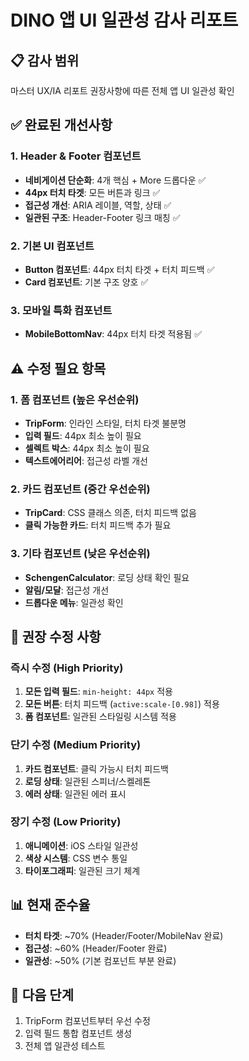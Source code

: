 # DINO 앱 UI 일관성 감사 리포트

## 📋 감사 범위

마스터 UX/IA 리포트 권장사항에 따른 전체 앱 UI 일관성 확인

## ✅ 완료된 개선사항

### 1. Header & Footer 컴포넌트

- **네비게이션 단순화**: 4개 핵심 + More 드롭다운 ✅
- **44px 터치 타겟**: 모든 버튼과 링크 ✅
- **접근성 개선**: ARIA 레이블, 역할, 상태 ✅
- **일관된 구조**: Header-Footer 링크 매칭 ✅

### 2. 기본 UI 컴포넌트

- **Button 컴포넌트**: 44px 터치 타겟 + 터치 피드백 ✅
- **Card 컴포넌트**: 기본 구조 양호 ✅

### 3. 모바일 특화 컴포넌트

- **MobileBottomNav**: 44px 터치 타겟 적용됨 ✅

## ⚠️ 수정 필요 항목

### 1. 폼 컴포넌트 (높은 우선순위)

- **TripForm**: 인라인 스타일, 터치 타겟 불분명
- **입력 필드**: 44px 최소 높이 필요
- **셀렉트 박스**: 44px 최소 높이 필요
- **텍스트에어리어**: 접근성 라벨 개선

### 2. 카드 컴포넌트 (중간 우선순위)

- **TripCard**: CSS 클래스 의존, 터치 피드백 없음
- **클릭 가능한 카드**: 터치 피드백 추가 필요

### 3. 기타 컴포넌트 (낮은 우선순위)

- **SchengenCalculator**: 로딩 상태 확인 필요
- **알림/모달**: 접근성 개선
- **드롭다운 메뉴**: 일관성 확인

## 🎯 권장 수정 사항

### 즉시 수정 (High Priority)

1. **모든 입력 필드**: `min-height: 44px` 적용
2. **모든 버튼**: 터치 피드백 (`active:scale-[0.98]`) 적용
3. **폼 컴포넌트**: 일관된 스타일링 시스템 적용

### 단기 수정 (Medium Priority)

1. **카드 컴포넌트**: 클릭 가능시 터치 피드백
2. **로딩 상태**: 일관된 스피너/스켈레톤
3. **에러 상태**: 일관된 에러 표시

### 장기 수정 (Low Priority)

1. **애니메이션**: iOS 스타일 일관성
2. **색상 시스템**: CSS 변수 통일
3. **타이포그래피**: 일관된 크기 체계

## 📊 현재 준수율

- **터치 타겟**: ~70% (Header/Footer/MobileNav 완료)
- **접근성**: ~60% (Header/Footer 완료)
- **일관성**: ~50% (기본 컴포넌트 부분 완료)

## 🚀 다음 단계

1. TripForm 컴포넌트부터 우선 수정
2. 입력 필드 통합 컴포넌트 생성
3. 전체 앱 일관성 테스트
